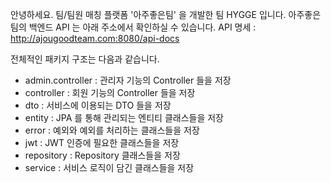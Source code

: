 안녕하세요.
팀/팀원 매칭 플랫폼 '아주좋은팀' 을 개발한 팀 HYGGE 입니다.
아주좋은팀의 백엔드 API 는 아래 주소에서 확인하실 수 있습니다.
API 명세 : http://ajougoodteam.com:8080/api-docs

전체적인 패키지 구조는 다음과 같습니다.
- admin.controller : 관리자 기능의 Controller 들을 저장
- controller : 회원 기능의 Controller 들을 저장
- dto : 서비스에 이용되는 DTO 들을 저장
- entity : JPA 를 통해 관리되는 엔티티 클래스들을 저장
- error :  예외와 예외를 처리하는 클래스들을 저장
- jwt : JWT 인증에 필요한 클래스들을 저장
- repository : Repository 클래스들을 저장
- service : 서비스 로직이 담긴 클래스들을 저장
